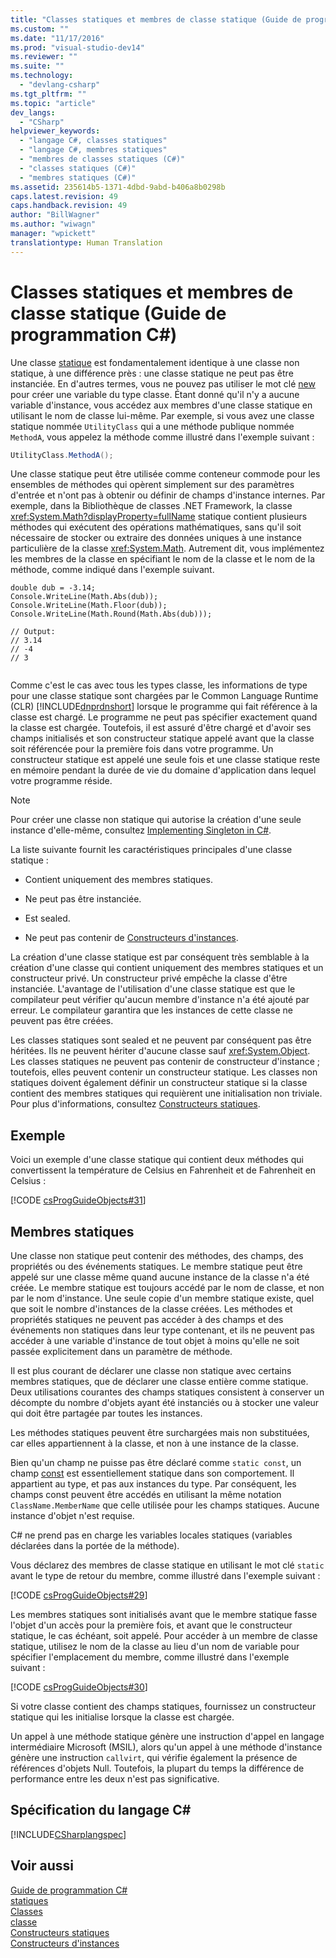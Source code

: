```yaml
---
title: "Classes statiques et membres de classe statique (Guide de programmation C#) | Microsoft Docs"
ms.custom: ""
ms.date: "11/17/2016"
ms.prod: "visual-studio-dev14"
ms.reviewer: ""
ms.suite: ""
ms.technology: 
  - "devlang-csharp"
ms.tgt_pltfrm: ""
ms.topic: "article"
dev_langs: 
  - "CSharp"
helpviewer_keywords: 
  - "langage C#, classes statiques"
  - "langage C#, membres statiques"
  - "membres de classes statiques (C#)"
  - "classes statiques (C#)"
  - "membres statiques (C#)"
ms.assetid: 235614b5-1371-4dbd-9abd-b406a8b0298b
caps.latest.revision: 49
caps.handback.revision: 49
author: "BillWagner"
ms.author: "wiwagn"
manager: "wpickett"
translationtype: Human Translation
---
```

# Classes statiques et membres de classe statique (Guide de programmation C#)
Une classe [statique](../../../csharp/language-reference/keywords/static.md) est fondamentalement identique à une classe non statique, à une différence près : une classe statique ne peut pas être instanciée.  En d'autres termes, vous ne pouvez pas utiliser le mot clé [new](../../../csharp/language-reference/keywords/new.md) pour créer une variable du type classe.  Étant donné qu'il n'y a aucune variable d'instance, vous accédez aux membres d'une classe statique en utilisant le nom de classe lui\-même.  Par exemple, si vous avez une classe statique nommée `UtilityClass` qui a une méthode publique nommée `MethodA`, vous appelez la méthode comme illustré dans l'exemple suivant :  
  
```c#  
UtilityClass.MethodA();  
```  
  
 Une classe statique peut être utilisée comme conteneur commode pour les ensembles de méthodes qui opèrent simplement sur des paramètres d'entrée et n'ont pas à obtenir ou définir de champs d'instance internes.  Par exemple, dans la Bibliothèque de classes .NET Framework, la classe <xref:System.Math?displayProperty=fullName> statique contient plusieurs méthodes qui exécutent des opérations mathématiques, sans qu'il soit nécessaire de stocker ou extraire des données uniques à une instance particulière de la classe <xref:System.Math>.  Autrement dit, vous implémentez les membres de la classe en spécifiant le nom de la classe et le nom de la méthode, comme indiqué dans l'exemple suivant.  
  
```  
double dub = -3.14;  
Console.WriteLine(Math.Abs(dub));  
Console.WriteLine(Math.Floor(dub));  
Console.WriteLine(Math.Round(Math.Abs(dub)));  
  
// Output:  
// 3.14  
// -4  
// 3  
  
```  
  
 Comme c'est le cas avec tous les types classe, les informations de type pour une classe statique sont chargées par le Common Language Runtime \(CLR\) [!INCLUDE[dnprdnshort](../../../csharp/getting-started/includes/dnprdnshort_md.md)] lorsque le programme qui fait référence à la classe est chargé. Le programme ne peut pas spécifier exactement quand la classe est chargée.  Toutefois, il est assuré d'être chargé et d'avoir ses champs initialisés et son constructeur statique appelé avant que la classe soit référencée pour la première fois dans votre programme.  Un constructeur statique est appelé une seule fois et une classe statique reste en mémoire pendant la durée de vie du domaine d'application dans lequel votre programme réside.  
  
> [!NOTE]
>  Pour créer une classe non statique qui autorise la création d'une seule instance d'elle\-même, consultez [Implementing Singleton in C\#](http://go.microsoft.com/fwlink/?LinkID=100567).  
  
 La liste suivante fournit les caractéristiques principales d'une classe statique :  
  
-   Contient uniquement des membres statiques.  
  
-   Ne peut pas être instanciée.  
  
-   Est sealed.  
  
-   Ne peut pas contenir de [Constructeurs d'instances](../../../csharp/programming-guide/classes-and-structs/instance-constructors.md).  
  
 La création d'une classe statique est par conséquent très semblable à la création d'une classe qui contient uniquement des membres statiques et un constructeur privé.  Un constructeur privé empêche la classe d'être instanciée.  L'avantage de l'utilisation d'une classe statique est que le compilateur peut vérifier qu'aucun membre d'instance n'a été ajouté par erreur.  Le compilateur garantira que les instances de cette classe ne peuvent pas être créées.  
  
 Les classes statiques sont sealed et ne peuvent par conséquent pas être héritées.  Ils ne peuvent hériter d'aucune classe sauf <xref:System.Object>.  Les classes statiques ne peuvent pas contenir de constructeur d'instance ; toutefois, elles peuvent contenir un constructeur statique.  Les classes non statiques doivent également définir un constructeur statique si la classe contient des membres statiques qui requièrent une initialisation non triviale.  Pour plus d'informations, consultez [Constructeurs statiques](../../../csharp/programming-guide/classes-and-structs/static-constructors.md).  
  
## Exemple  
 Voici un exemple d'une classe statique qui contient deux méthodes qui convertissent la température de Celsius en Fahrenheit et de Fahrenheit en Celsius :  
  
 [!CODE [csProgGuideObjects#31](../CodeSnippet/VS_Snippets_VBCSharp/csProgGuideObjects#31)]  
  
## Membres statiques  
 Une classe non statique peut contenir des méthodes, des champs, des propriétés ou des événements statiques.  Le membre statique peut être appelé sur une classe même quand aucune instance de la classe n'a été créée.  Le membre statique est toujours accédé par le nom de classe, et non par le nom d'instance.  Une seule copie d'un membre statique existe, quel que soit le nombre d'instances de la classe créées.  Les méthodes et propriétés statiques ne peuvent pas accéder à des champs et des événements non statiques dans leur type contenant, et ils ne peuvent pas accéder à une variable d'instance de tout objet à moins qu'elle ne soit passée explicitement dans un paramètre de méthode.  
  
 Il est plus courant de déclarer une classe non statique avec certains membres statiques, que de déclarer une classe entière comme statique.  Deux utilisations courantes des champs statiques consistent à conserver un décompte du nombre d'objets ayant été instanciés ou à stocker une valeur qui doit être partagée par toutes les instances.  
  
 Les méthodes statiques peuvent être surchargées mais non substituées, car elles appartiennent à la classe, et non à une instance de la classe.  
  
 Bien qu'un champ ne puisse pas être déclaré comme `static const`, un champ [const](../../../csharp/language-reference/keywords/const.md) est essentiellement statique dans son comportement.  Il appartient au type, et pas aux instances du type.  Par conséquent, les champs const peuvent être accédés en utilisant la même notation `ClassName.MemberName` que celle utilisée pour les champs statiques.  Aucune instance d'objet n'est requise.  
  
 C\# ne prend pas en charge les variables locales statiques \(variables déclarées dans la portée de la méthode\).  
  
 Vous déclarez des membres de classe statique en utilisant le mot clé `static` avant le type de retour du membre, comme illustré dans l'exemple suivant :  
  
 [!CODE [csProgGuideObjects#29](../CodeSnippet/VS_Snippets_VBCSharp/csProgGuideObjects#29)]  
  
 Les membres statiques sont initialisés avant que le membre statique fasse l'objet d'un accès pour la première fois, et avant que le constructeur statique, le cas échéant, soit appelé.  Pour accéder à un membre de classe statique, utilisez le nom de la classe au lieu d'un nom de variable pour spécifier l'emplacement du membre, comme illustré dans l'exemple suivant :  
  
 [!CODE [csProgGuideObjects#30](../CodeSnippet/VS_Snippets_VBCSharp/csProgGuideObjects#30)]  
  
 Si votre classe contient des champs statiques, fournissez un constructeur statique qui les initialise lorsque la classe est chargée.  
  
 Un appel à une méthode statique génère une instruction d'appel en langage intermédiaire Microsoft \(MSIL\), alors qu'un appel à une méthode d'instance génère une instruction `callvirt`, qui vérifie également la présence de références d'objets Null.  Toutefois, la plupart du temps la différence de performance entre les deux n'est pas significative.  
  
## Spécification du langage C\#  
 [!INCLUDE[CSharplangspec](../../../csharp/language-reference/keywords/includes/csharplangspec_md.md)]  
  
## Voir aussi  
 [Guide de programmation C\#](../../../csharp/programming-guide/index.md)   
 [statiques](../../../csharp/language-reference/keywords/static.md)   
 [Classes](../../../csharp/programming-guide/classes-and-structs/classes.md)   
 [classe](../../../csharp/language-reference/keywords/class.md)   
 [Constructeurs statiques](../../../csharp/programming-guide/classes-and-structs/static-constructors.md)   
 [Constructeurs d'instances](../../../csharp/programming-guide/classes-and-structs/instance-constructors.md)